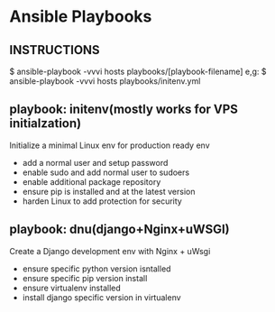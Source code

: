 # Ansible Playbooks

## INSTRUCTIONS
$ ansible-playbook -vvvi hosts playbooks/[playbook-filename]
e,g:
$ ansible-playbook -vvvi hosts playbooks/initenv.yml

## playbook: initenv(mostly works for VPS initialzation)
Initialize a minimal Linux env for production ready env
 - add a normal user and setup password
 - enable sudo and add normal user to sudoers
 - enable additional package repository
 - ensure pip is installed and at the latest version
 - harden Linux to add protection for security

## playbook: dnu(django+Nginx+uWSGI)
Create a Django development env with Nginx + uWsgi
- ensure specific python version isntalled
- ensure specific pip version install
- ensure virtualenv installed
- install django specific version in virtualenv
